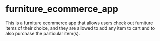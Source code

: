 # furniture_ecommerce_app
This is a furniture ecommerce app that allows users check out furniture items of their choice, and they are allowed to add any item to cart and to also purchase the particular item(s).
